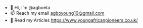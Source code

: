 - 👋 Hi, I’m @agboeta
- 📫 Reach my email agboyoung10@gmail.com
- 📖 Read my Articles https://www.youngafricanpioneers.co.uk/
<!---
youngeta/youngeta is a ✨ special ✨ repository because its `README.md` (this file) appears on your GitHub profile.
You can click the Preview link to take a look at your changes.
--->
